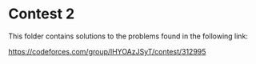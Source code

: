 # Contest 2

This folder contains solutions to the problems found in the following link: 

https://codeforces.com/group/lHYOAzJSyT/contest/312995
